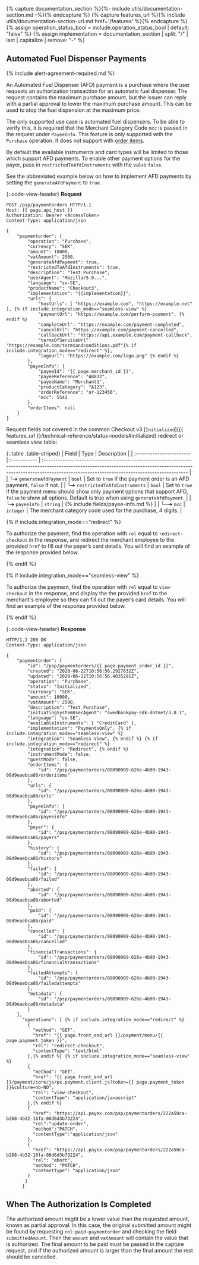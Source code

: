 {% capture documentation_section %}{%- include utils/documentation-section.md -%}{% endcapture %}
{% capture features_url %}{% include utils/documentation-section-url.md href='/features' %}{% endcapture %}
{% assign operation_status_bool = include.operation_status_bool | default: "false" %}
{% assign implementation = documentation_section | split: "/"  | last | capitalize | remove: "-" %}

## Automated Fuel Dispenser Payments

{% include alert-agreement-required.md %}

An Automated Fuel Dispenser (AFD) payment is a purchase where the user
requests an authorization transaction for an automatic fuel dispenser. The
request contains the maximum purchase amount, but the issuer can reply with a
partial approval to lower the maximum purchase amount. This can be used to stop
the fuel dispension at the maximum price.

The only supported use case is automated fuel dispensers. To be able to verify
this, it is required that the Merchant Category Code `mcc` is passed in the
request under `PayeeInfo`. This feature is only supported with the `Purchase`
operation. It does not support with [order items][order-items].

By default the available instruments and card types will be limited to those
which support AFD payments. To enable other payment options for the payer, pass
in `restrictedToAfdInstruments` with the value `false`.

See the abbreviated example below on how to implement AFD payments by setting
the `generateAfdPayment` to `true`.

{:.code-view-header}
**Request**

```http
POST /psp/paymentorders HTTP/1.1
Host: {{ page.api_host }}
Authorization: Bearer <AccessToken>
Content-Type: application/json

{
    "paymentorder": {
        "operation": "Purchase",
        "currency": "SEK",
        "amount": 10000,
        "vatAmount": 2500,
        "generateAfdPayment": true,
        "restrictedToAfdInstruments": true,
        "description": "Test Purchase",
        "userAgent": "Mozilla/5.0...",
        "language": "sv-SE",
        "productName": "Checkout3",
        "implementation": "{{implementation}}",
        "urls": {
            "hostUrls": [ "https://example.com", "https://example.net" ], {% if include.integration_mode=="seamless-view" %}
            "paymentUrl": "https://example.com/perform-payment", {% endif %}
            "completeUrl": "https://example.com/payment-completed",
            "cancelUrl": "https://example.com/payment-cancelled",
            "callbackUrl": "https://api.example.com/payment-callback",
            "termsOfServiceUrl": "https://example.com/termsandconditions.pdf"{% if include.integration_mode=="redirect" %},
            "logoUrl": "https://example.com/logo.png" {% endif %}
        },
        "payeeInfo": {
            "payeeId": "{{ page.merchant_id }}",
            "payeeReference": "AB832",
            "payeeName": "Merchant1",
            "productCategory": "A123",
            "orderReference": "or-123456",
            "mcc": 5542
        },
        "orderItems": null
    }
}
```

Request fields not covered in the common Checkout v3 [`Initialized`]({{
features_url }}/technical-reference/status-models#initialized) redirect or
seamless view table:

{:.table .table-striped}
| Field                    | Type         | Description                                                                                                                                                                                                               |
| :----------------------- | :----------- | :------------------------------------------------------------------------------------------------------------------------------------------------------------------------------------------------------------------------ |
| └➔&nbsp;`generateAfdPayment`     | `bool`      | Set to `true` if the payment order is an AFD payment, `false` if not. |
| └➔&nbsp;`restrictedToAfdInstruments`     | `bool`      | Set to `true` if the payment menu should show only payment options that support AFD, `false` to show all options. Default is true when using `generateAfdPayment`. |
| └➔&nbsp;`payeeInfo`                | `string`     | {% include fields/payee-info.md %}                                                                                                                                                                                                                                                             |
| └─➔&nbsp;`mcc`     | `integer`      | The merchant category code used for the purchase, 4 digits. |

{% if include.integration_mode=="redirect" %}

To authorize the payment, find the operation with `rel` equal to
`redirect-checkout` in the response, and redirect the merchant employee to the
provided `href` to fill out the payer’s card details. You will find an example
of the response provided below.

{% endif %}

{% if include.integration_mode=="seamless-view" %}

To authorize the payment, find the operation with `rel` equal to `view-checkout`
in the response, and display the the provided `href` to the merchant's employee
so they can fill out the payer’s card details. You will find an example of the
response provided below.

{% endif %}

{:.code-view-header}
**Response**

```http
HTTP/1.1 200 OK
Content-Type: application/json

{
    "paymentorder": {
        "id": "/psp/paymentorders/{{ page.payment_order_id }}",
        "created": "2020-06-22T10:56:56.2927632Z",
        "updated": "2020-06-22T10:56:56.4035291Z",
        "operation": "Purchase",
        "status": "Initialized",
        "currency": "SEK",
        "amount": 10000,
        "vatAmount": 2500,
        "description": "Test Purchase",
        "initiatingSystemUserAgent": "swedbankpay-sdk-dotnet/3.0.1",
        "language": "sv-SE",
        "availableInstruments": [ "CreditCard" ],
        "implementation": "PaymentsOnly", {% if include.integration_mode=="seamless-view" %}
        "integration": "Seamless View", {% endif %} {% if include.integration_mode=="redirect" %}
        "integration": "Redirect", {% endif %}
        "instrumentMode": false,
        "guestMode": false,
        "orderItems": {
            "id": "/psp/paymentorders/08090909-626e-4b90-1943-08d9eaebca86/orderitems"
        },
        "urls": {
            "id": "/psp/paymentorders/08090909-626e-4b90-1943-08d9eaebca86/urls"
        },
        "payeeInfo": {
            "id": "/psp/paymentorders/08090909-626e-4b90-1943-08d9eaebca86/payeeinfo"
        },
        "payer": {
            "id": "/psp/paymentorders/08090909-626e-4b90-1943-08d9eaebca86/payers"
        },
        "history": {
            "id": "/psp/paymentorders/08090909-626e-4b90-1943-08d9eaebca86/history"
        },
        "failed": {
            "id": "/psp/paymentorders/08090909-626e-4b90-1943-08d9eaebca86/failed"
        },
        "aborted": {
            "id": "/psp/paymentorders/08090909-626e-4b90-1943-08d9eaebca86/aborted"
        },
        "paid": {
            "id": "/psp/paymentorders/08090909-626e-4b90-1943-08d9eaebca86/paid"
        },
        "cancelled": {
            "id": "/psp/paymentorders/08090909-626e-4b90-1943-08d9eaebca86/cancelled"
        },
        "financialTransactions": {
            "id": "/psp/paymentorders/08090909-626e-4b90-1943-08d9eaebca86/financialtransactions"
        },
        "failedAttempts": {
            "id": "/psp/paymentorders/08090909-626e-4b90-1943-08d9eaebca86/failedattempts"
        },
        "metadata": {
            "id": "/psp/paymentorders/08090909-626e-4b90-1943-08d9eaebca86/metadata"
        }
    },
      "operations": [ {% if include.integration_mode=="redirect" %}
        {
          "method": "GET",
          "href": "{{ page.front_end_url }}/payment/menu/{{ page.payment_token }}",
          "rel": "redirect-checkout",
          "contentType": "text/html"
        },{% endif %} {% if include.integration_mode=="seamless-view" %}
        {
          "method": "GET",
          "href": "{{ page.front_end_url }}/payment/core/js/px.payment.client.js?token={{ page.payment_token }}&culture=nb-NO",
          "rel": "view-checkout",
          "contentType": "application/javascript"
        },{% endif %}
        {
          "href": "https://api.payex.com/psp/paymentorders/222a50ca-b268-4b32-16fa-08d6d3b73224",
          "rel":"update-order",
          "method":"PATCH",
          "contentType":"application/json"
        },
        {
          "href": "https://api.payex.com/psp/paymentorders/222a50ca-b268-4b32-16fa-08d6d3b73224",
          "rel": "abort",
          "method": "PATCH",
          "contentType": "application/json"
        }
       ]
      }
```

## When The Authorization Is Completed

The authorized amount might be a lower value than the requested amount, known as
partial approval. In this case, the original submitted amount might be found by
requesting `rel:paid-paymentorder` and checking the field `submittedAmount`.
Then the `amount` and `vatAmount` will contain the value that is authorized. The
final amount to be paid must be passed in the capture request, and if the
authorized amount is larger than the final amount the rest should be cancelled.

[order-items]: /checkout-v3/payments-only/features/technical-reference/order-items
